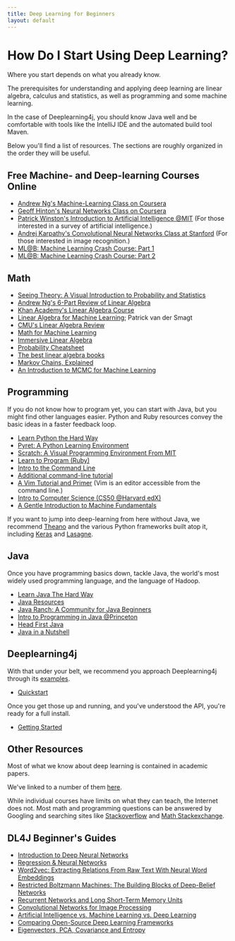 ```yaml
---
title: Deep Learning for Beginners
layout: default
---
```


# How Do I Start Using Deep Learning?

Where you start depends on what you already know. 

The prerequisites for understanding and applying deep learning are linear algebra, calculus and statistics, as well as programming and some machine learning. 

In the case of Deeplearning4j, you should know Java well and be comfortable with tools like the IntelliJ IDE and the automated build tool Maven. 

Below you'll find a list of resources. The sections are roughly organized in the order they will be useful. 

## Free Machine- and Deep-learning Courses Online

* [Andrew Ng's Machine-Learning Class on Coursera](https://www.coursera.org/learn/machine-learning/home/info) 
* [Geoff Hinton's Neural Networks Class on Coursera](http://class.coursera.org/neuralnets-2012-001/lecture) 
* [Patrick Winston's Introduction to Artificial Intelligence @MIT](http://ocw.mit.edu/courses/electrical-engineering-and-computer-science/6-034-artificial-intelligence-fall-2010/) (For those interested in a survey of artificial intelligence.)
* [Andrej Karpathy's Convolutional Neural Networks Class at Stanford](http://cs231n.github.io) (For those interested in image recognition.)
* [ML@B: Machine Learning Crash Course: Part 1](https://ml.berkeley.edu/blog/2016/11/06/tutorial-1/)
* [ML@B: Machine Learning Crash Course: Part 2](https://ml.berkeley.edu/blog/2016/12/24/tutorial-2/)

## Math

* [Seeing Theory: A Visual Introduction to Probability and Statistics](http://students.brown.edu/seeing-theory/)
* [Andrew Ng's 6-Part Review of Linear Algebra](https://www.youtube.com/playlist?list=PLnnr1O8OWc6boN4WHeuisJWmeQHH9D_Vg)
* [Khan Academy's Linear Algebra Course](https://www.khanacademy.org/math/linear-algebra)
* [Linear Algebra for Machine Learning](https://www.youtube.com/watch?v=ZumgfOei0Ak); Patrick van der Smagt
* [CMU's Linear Algebra Review](http://www.cs.cmu.edu/~zkolter/course/linalg/outline.html)
* [Math for Machine Learning](https://www.umiacs.umd.edu/~hal/courses/2013S_ML/math4ml.pdf)
* [Immersive Linear Algebra](http://immersivemath.com/ila/learnmore.html)
* [Probability Cheatsheet](https://static1.squarespace.com/static/54bf3241e4b0f0d81bf7ff36/t/55e9494fe4b011aed10e48e5/1441352015658/probability_cheatsheet.pdf)
* [The best linear algebra books](https://begriffs.com/posts/2016-07-24-best-linear-algebra-books.html)
* [Markov Chains, Explained](http://setosa.io/ev/markov-chains/)
* [An Introduction to MCMC for Machine Learning](http://citeseerx.ist.psu.edu/viewdoc/download?doi=10.1.1.13.7133&rep=rep1&type=pdf)

## Programming

If you do not know how to program yet, you can start with Java, but you might find other languages easier. Python and Ruby resources convey the basic ideas in a faster feedback loop. 

* [Learn Python the Hard Way](http://learnpythonthehardway.org/)
* [Pyret: A Python Learning Environment](https://www.pyret.org/)
* [Scratch: A Visual Programming Environment From MIT](https://scratch.mit.edu/)
* [Learn to Program (Ruby)](https://pine.fm/LearnToProgram/)
* [Intro to the Command Line](http://cli.learncodethehardway.org/book/)
* [Additional command-line tutorial](http://www.learnenough.com/command-line)
* [A Vim Tutorial and Primer](https://danielmiessler.com/study/vim/) (Vim is an editor accessible from the command line.)
* [Intro to Computer Science (CS50 @Harvard edX)](https://www.edx.org/course/introduction-computer-science-harvardx-cs50x)
* [A Gentle Introduction to Machine Fundamentals](https://marijnhaverbeke.nl/turtle/)

If you want to jump into deep-learning from here without Java, we recommend [Theano](http://deeplearning.net/) and the various Python frameworks built atop it, including [Keras](https://github.com/fchollet/keras) and [Lasagne](https://github.com/Lasagne/Lasagne).

## Java

Once you have programming basics down, tackle Java, the world's most widely used programming language, and the language of Hadoop. 

* [Learn Java The Hard Way](https://learnjavathehardway.org/)
* [Java Resources](http://wiht.link/java-resources)
* [Java Ranch: A Community for Java Beginners](http://javaranch.com/)
* [Intro to Programming in Java @Princeton](http://introcs.cs.princeton.edu/java/home/)
* [Head First Java](http://www.amazon.com/gp/product/0596009208)
* [Java in a Nutshell](http://www.amazon.com/gp/product/1449370829)

## Deeplearning4j

With that under your belt, we recommend you approach Deeplearning4j through its [examples](https://github.com/deeplearning4j/dl4j-examples). 

* [Quickstart](./quickstart.html)

Once you get those up and running, and you've understood the API, you're ready for a full install.

* [Getting Started](./gettingstarted)

## Other Resources

Most of what we know about deep learning is contained in academic papers.

We've linked to a number of them [here](./deeplearningpapers). 

While individual courses have limits on what they can teach, the Internet does not. Most math and programming questions can be answered by Googling and searching sites like [Stackoverflow](http://stackoverflow.com) and [Math Stackexchange](https://math.stackexchange.com/).

## DL4J Beginner's Guides

* [Introduction to Deep Neural Networks](./neuralnet-overview)
* [Regression & Neural Networks](./linear-regression)
* [Word2vec: Extracting Relations From Raw Text With Neural Word Embeddings](./word2vec)
* [Restricted Boltzmann Machines: The Building Blocks of Deep-Belief Networks](./restrictedboltzmannmachine)
* [Recurrent Networks and Long Short-Term Memory Units](./lstm)
* [Convolutional Networks for Image Processing](./convolutionalnets)
* [Artificial Intelligence vs. Machine Learning vs. Deep Learning](./ai-machinelearning-deeplearning)
* [Comparing Open-Source Deep Learning Frameworks](./compare-dl4j-torch7-pylearn)
* [Eigenvectors, PCA, Covariance and Entropy](/eigenvector)
